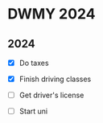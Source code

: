 # DWMY 2024

## 2024

- [x] Do taxes
- [x] Finish driving classes
- [ ] Get driver's license

- [ ] Start uni
